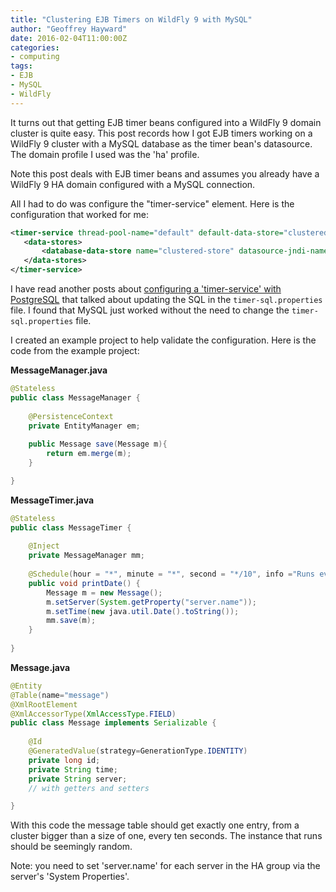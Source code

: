 ```yaml
---
title: "Clustering EJB Timers on WildFly 9 with MySQL"
author: "Geoffrey Hayward"
date: 2016-02-04T11:00:00Z
categories:
- computing
tags:
- EJB
- MySQL
- WildFly
---
```

It turns out that getting EJB timer beans configured into a WildFly 9 domain cluster is quite easy. This post records how I got EJB timers working on a WildFly 9 cluster with a MySQL database as the timer bean's datasource. The domain profile I used was the 'ha' profile.

<!--more-->

Note this post deals with EJB timer beans and assumes you already have a WildFly 9 HA domain configured with a MySQL connection.

All I had to do was configure the "timer-service" element. Here is the configuration that worked for me:

```xml
<timer-service thread-pool-name="default" default-data-store="clustered-store">
   <data-stores>
       <database-data-store name="clustered-store" datasource-jndi-name="java:/MySqlDS" database="mysql" partition="timer"/>
   </data-stores>
</timer-service>
```

I have read another posts about [configuring a 'timer-service' with PostgreSQL](http://www.mastertheboss.com/jboss-server/wildfly-8/creating-clustered-ejb-3-timers) that talked about updating the SQL in the `timer-sql.properties` file. I found that MySQL just worked without the need to change the `timer-sql.properties` file. 

I created an example project to help validate the configuration. Here is the code from the example project:

**MessageManager.java**

```java
@Stateless
public class MessageManager {
    
    @PersistenceContext
    private EntityManager em;
    
    public Message save(Message m){
        return em.merge(m);
    }

}
```

**MessageTimer.java**

```java
@Stateless
public class MessageTimer {
    
    @Inject
    private MessageManager mm;
  
    @Schedule(hour = "*", minute = "*", second = "*/10", info ="Runs every 10 seconds", persistent = true)
    public void printDate() { 
        Message m = new Message();
        m.setServer(System.getProperty("server.name"));
        m.setTime(new java.util.Date().toString());
        mm.save(m);
    }
  
}
```

**Message.java**

```java
@Entity
@Table(name="message")
@XmlRootElement
@XmlAccessorType(XmlAccessType.FIELD)
public class Message implements Serializable {
    
    @Id
    @GeneratedValue(strategy=GenerationType.IDENTITY)
    private long id;
    private String time;
    private String server;
    // with getters and setters 

}
```

With this code the message table should get exactly one entry, from a cluster bigger than a size of one, every ten seconds. The instance that runs should be seemingly random.

Note: you need to set 'server.name' for each server in the HA group via the server's 'System Properties'.

